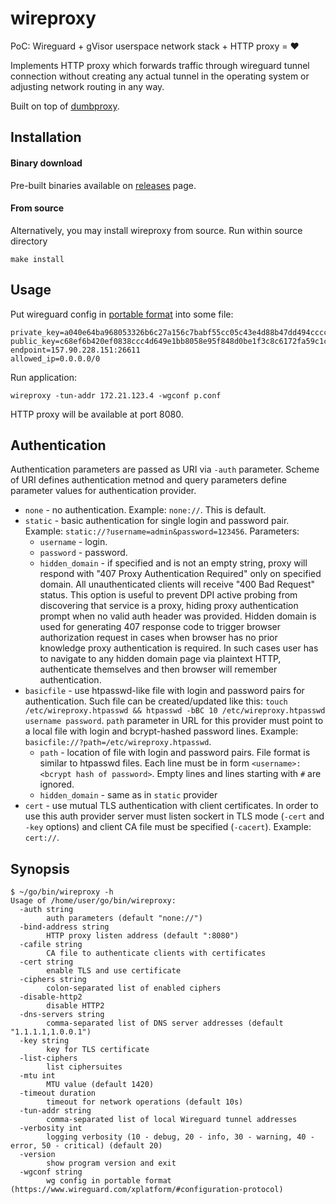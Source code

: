 wireproxy
=========

PoC: Wireguard + gVisor userspace network stack + HTTP proxy = :heart:

Implements HTTP proxy which forwards traffic through wireguard tunnel connection without creating any actual tunnel in the operating system or adjusting network routing in any way.

Built on top of [dumbproxy](https://github.com/Snawoot/dumbproxy).

## Installation

#### Binary download

Pre-built binaries available on [releases](https://github.com/mysteriumnetwork/wireproxy/releases/latest) page.

#### From source

Alternatively, you may install wireproxy from source. Run within source directory

```
make install
```

## Usage

Put wireguard config in [portable format](https://www.wireguard.com/xplatform/#configuration-protocol) into some file:

```
private_key=a040e64ba968053326b6c27a156c7babf55cc05c43e4d88b47dd494cccc52540
public_key=c68ef6b420ef0838ccc4d649e1bb8058e95f848d0be1f3c8c6172fa59c1cfe1b
endpoint=157.90.228.151:26611
allowed_ip=0.0.0.0/0
```

Run application:

```
wireproxy -tun-addr 172.21.123.4 -wgconf p.conf
```

HTTP proxy will be available at port 8080.

## Authentication

Authentication parameters are passed as URI via `-auth` parameter. Scheme of URI defines authentication metnod and query parameters define parameter values for authentication provider.

* `none` - no authentication. Example: `none://`. This is default.
* `static` - basic authentication for single login and password pair. Example: `static://?username=admin&password=123456`. Parameters:
  * `username` - login.
  * `password` - password.
  * `hidden_domain` - if specified and is not an empty string, proxy will respond with "407 Proxy Authentication Required" only on specified domain. All unauthenticated clients will receive "400 Bad Request" status. This option is useful to prevent DPI active probing from discovering that service is a proxy, hiding proxy authentication prompt when no valid auth header was provided. Hidden domain is used for generating 407 response code to trigger browser authorization request in cases when browser has no prior knowledge proxy authentication is required. In such cases user has to navigate to any hidden domain page via plaintext HTTP, authenticate themselves and then browser will remember authentication.
* `basicfile` - use htpasswd-like file with login and password pairs for authentication. Such file can be created/updated like this: `touch /etc/wireproxy.htpasswd && htpasswd -bBC 10 /etc/wireproxy.htpasswd username password`. `path` parameter in URL for this provider must point to a local file with login and bcrypt-hashed password lines. Example: `basicfile://?path=/etc/wireproxy.htpasswd`.
  * `path` - location of file with login and password pairs. File format is similar to htpasswd files. Each line must be in form `<username>:<bcrypt hash of password>`. Empty lines and lines starting with `#` are ignored.
  * `hidden_domain` - same as in `static` provider
* `cert` - use mutual TLS authentication with client certificates. In order to use this auth provider server must listen sockert in TLS mode (`-cert` and `-key` options) and client CA file must be specified (`-cacert`). Example: `cert://`.

## Synopsis

```
$ ~/go/bin/wireproxy -h
Usage of /home/user/go/bin/wireproxy:
  -auth string
    	auth parameters (default "none://")
  -bind-address string
    	HTTP proxy listen address (default ":8080")
  -cafile string
    	CA file to authenticate clients with certificates
  -cert string
    	enable TLS and use certificate
  -ciphers string
    	colon-separated list of enabled ciphers
  -disable-http2
    	disable HTTP2
  -dns-servers string
    	comma-separated list of DNS server addresses (default "1.1.1.1,1.0.0.1")
  -key string
    	key for TLS certificate
  -list-ciphers
    	list ciphersuites
  -mtu int
    	MTU value (default 1420)
  -timeout duration
    	timeout for network operations (default 10s)
  -tun-addr string
    	comma-separated list of local Wireguard tunnel addresses
  -verbosity int
    	logging verbosity (10 - debug, 20 - info, 30 - warning, 40 - error, 50 - critical) (default 20)
  -version
    	show program version and exit
  -wgconf string
    	wg config in portable format (https://www.wireguard.com/xplatform/#configuration-protocol)
```
